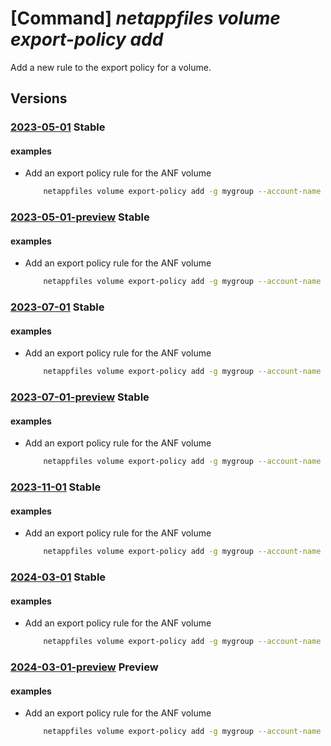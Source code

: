 # [Command] _netappfiles volume export-policy add_

Add a new rule to the export policy for a volume.

## Versions

### [2023-05-01](/Resources/mgmt-plane/L3N1YnNjcmlwdGlvbnMve30vcmVzb3VyY2Vncm91cHMve30vcHJvdmlkZXJzL21pY3Jvc29mdC5uZXRhcHAvbmV0YXBwYWNjb3VudHMve30vY2FwYWNpdHlwb29scy97fS92b2x1bWVzL3t9/2023-05-01.xml) **Stable**

<!-- mgmt-plane /subscriptions/{}/resourcegroups/{}/providers/microsoft.netapp/netappaccounts/{}/capacitypools/{}/volumes/{} 2023-05-01 properties.exportPolicy.rules[] -->

#### examples

- Add an export policy rule for the ANF volume
    ```bash
        netappfiles volume export-policy add -g mygroup --account-name myaccname --pool-name mypoolname --name myvolname --allowed-clients "1.2.3.0/24" --rule-index 2 --unix-read-only true --unix-read-write false --cifs false --nfsv3 true --nfsv41 false
    ```

### [2023-05-01-preview](/Resources/mgmt-plane/L3N1YnNjcmlwdGlvbnMve30vcmVzb3VyY2Vncm91cHMve30vcHJvdmlkZXJzL21pY3Jvc29mdC5uZXRhcHAvbmV0YXBwYWNjb3VudHMve30vY2FwYWNpdHlwb29scy97fS92b2x1bWVzL3t9/2023-05-01-preview.xml) **Stable**

<!-- mgmt-plane /subscriptions/{}/resourcegroups/{}/providers/microsoft.netapp/netappaccounts/{}/capacitypools/{}/volumes/{} 2023-05-01-preview properties.exportPolicy.rules[] -->

#### examples

- Add an export policy rule for the ANF volume
    ```bash
        netappfiles volume export-policy add -g mygroup --account-name myaccname --pool-name mypoolname --name myvolname --allowed-clients "1.2.3.0/24" --rule-index 2 --unix-read-only true --unix-read-write false --cifs false --nfsv3 true --nfsv41 false
    ```

### [2023-07-01](/Resources/mgmt-plane/L3N1YnNjcmlwdGlvbnMve30vcmVzb3VyY2Vncm91cHMve30vcHJvdmlkZXJzL21pY3Jvc29mdC5uZXRhcHAvbmV0YXBwYWNjb3VudHMve30vY2FwYWNpdHlwb29scy97fS92b2x1bWVzL3t9/2023-07-01.xml) **Stable**

<!-- mgmt-plane /subscriptions/{}/resourcegroups/{}/providers/microsoft.netapp/netappaccounts/{}/capacitypools/{}/volumes/{} 2023-07-01 properties.exportPolicy.rules[] -->

#### examples

- Add an export policy rule for the ANF volume
    ```bash
        netappfiles volume export-policy add -g mygroup --account-name myaccname --pool-name mypoolname --name myvolname --allowed-clients "1.2.3.0/24" --rule-index 2 --unix-read-only true --unix-read-write false --cifs false --nfsv3 true --nfsv41 false
    ```

### [2023-07-01-preview](/Resources/mgmt-plane/L3N1YnNjcmlwdGlvbnMve30vcmVzb3VyY2Vncm91cHMve30vcHJvdmlkZXJzL21pY3Jvc29mdC5uZXRhcHAvbmV0YXBwYWNjb3VudHMve30vY2FwYWNpdHlwb29scy97fS92b2x1bWVzL3t9/2023-07-01-preview.xml) **Stable**

<!-- mgmt-plane /subscriptions/{}/resourcegroups/{}/providers/microsoft.netapp/netappaccounts/{}/capacitypools/{}/volumes/{} 2023-07-01-preview properties.exportPolicy.rules[] -->

#### examples

- Add an export policy rule for the ANF volume
    ```bash
        netappfiles volume export-policy add -g mygroup --account-name myaccname --pool-name mypoolname --name myvolname --allowed-clients "1.2.3.0/24" --rule-index 2 --unix-read-only true --unix-read-write false --cifs false --nfsv3 true --nfsv41 false
    ```

### [2023-11-01](/Resources/mgmt-plane/L3N1YnNjcmlwdGlvbnMve30vcmVzb3VyY2Vncm91cHMve30vcHJvdmlkZXJzL21pY3Jvc29mdC5uZXRhcHAvbmV0YXBwYWNjb3VudHMve30vY2FwYWNpdHlwb29scy97fS92b2x1bWVzL3t9/2023-11-01.xml) **Stable**

<!-- mgmt-plane /subscriptions/{}/resourcegroups/{}/providers/microsoft.netapp/netappaccounts/{}/capacitypools/{}/volumes/{} 2023-11-01 properties.exportPolicy.rules[] -->

#### examples

- Add an export policy rule for the ANF volume
    ```bash
        netappfiles volume export-policy add -g mygroup --account-name myaccname --pool-name mypoolname --name myvolname --allowed-clients "1.2.3.0/24" --rule-index 2 --unix-read-only true --unix-read-write false --cifs false --nfsv3 true --nfsv41 false
    ```

### [2024-03-01](/Resources/mgmt-plane/L3N1YnNjcmlwdGlvbnMve30vcmVzb3VyY2Vncm91cHMve30vcHJvdmlkZXJzL21pY3Jvc29mdC5uZXRhcHAvbmV0YXBwYWNjb3VudHMve30vY2FwYWNpdHlwb29scy97fS92b2x1bWVzL3t9/2024-03-01.xml) **Stable**

<!-- mgmt-plane /subscriptions/{}/resourcegroups/{}/providers/microsoft.netapp/netappaccounts/{}/capacitypools/{}/volumes/{} 2024-03-01 properties.exportPolicy.rules[] -->

#### examples

- Add an export policy rule for the ANF volume
    ```bash
        netappfiles volume export-policy add -g mygroup --account-name myaccname --pool-name mypoolname --name myvolname --allowed-clients "1.2.3.0/24" --rule-index 2 --unix-read-only true --unix-read-write false --cifs false --nfsv3 true --nfsv41 false
    ```

### [2024-03-01-preview](/Resources/mgmt-plane/L3N1YnNjcmlwdGlvbnMve30vcmVzb3VyY2Vncm91cHMve30vcHJvdmlkZXJzL21pY3Jvc29mdC5uZXRhcHAvbmV0YXBwYWNjb3VudHMve30vY2FwYWNpdHlwb29scy97fS92b2x1bWVzL3t9/2024-03-01-preview.xml) **Preview**

<!-- mgmt-plane /subscriptions/{}/resourcegroups/{}/providers/microsoft.netapp/netappaccounts/{}/capacitypools/{}/volumes/{} 2024-03-01-preview properties.exportPolicy.rules[] -->

#### examples

- Add an export policy rule for the ANF volume
    ```bash
        netappfiles volume export-policy add -g mygroup --account-name myaccname --pool-name mypoolname --name myvolname --allowed-clients "1.2.3.0/24" --rule-index 2 --unix-read-only true --unix-read-write false --cifs false --nfsv3 true --nfsv41 false
    ```

